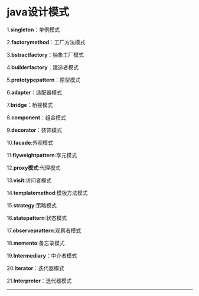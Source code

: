 # java设计模式

1.**singleton**：单例模式

2.**factorymethod**：工厂方法模式

3.**bstractfactory**：抽象工厂模式

4.**builderfactory**：建造者模式

5.**prototypepattern**：原型模式

6.**adapter**：适配器模式

7.**bridge**：桥接模式

8.**component**：组合模式

9.**decorator**：装饰模式

10.**facade**:外观模式

11.**flyweightpattern**:享元模式

12.**proxy模式**:代理模式

13.**visit**:访问者模式

14.**templatemethod**:模板方法模式

15.**strategy**:策略模式

16.**statepattern**:状态模式

17.**observeprattern**:观察者模式

18.**memento**:备忘录模式

19.**Intermediary**：中介者模式

20.**Iterator**：迭代器模式

21.**Interpreter**：迭代器模式


****




